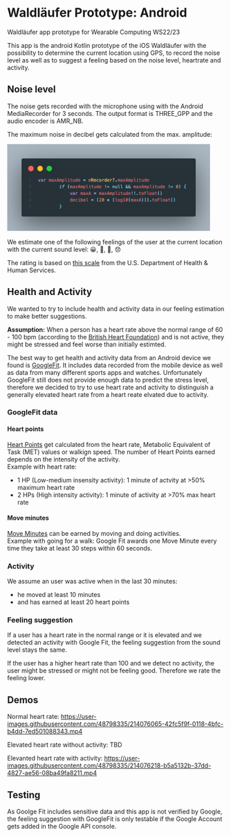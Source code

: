 # Waldläufer Prototype: Android
Waldläufer app prototype for Wearable Computing WS22/23

This app is the android Kotlin prototype of the iOS Waldläufer with the possibility to determine the current location using GPS, to record the noise level as well as to suggest a feeling based on the noise level, heartrate and activity.

## Noise level
The noise gets recorded with the microphone using with the Android MediaRecorder for 3 seconds. The output format is THREE_GPP and the audio encoder is AMR_NB.

The maximum noise in decibel gets calculated from the max. amplitude:

<img src="./media/audio.png" height="200px" />

We estimate one of the following feelings of the user at the current location with the current sound level: 😀, 🙂, 🙁, 😞

The rating is based on [this scale](https://www.noisyplanet.nidcd.nih.gov/sites/noisyplanet/files/Documents/Publications/HowLoudTooLoudBookmark.pdf) from the U.S. Department of Health & Human Services.

## Health and Activity
We wanted to try to include health and activity data in our feeling estimation to make better suggestions.

**Assumption:** When a person has a heart rate above the normal range of 60 - 100 bpm (according to the [British Heart Foundation](https://www.bhf.org.uk/informationsupport/heart-matters-magazine/medical/ask-the-experts/pulse-rate)) and is not active, they might be stressed and feel worse than initially estimted.

The best way to get health and activity data from an Android device we found is [GoogleFit](https://www.google.com/fit/). It includes data recorded from the mobile device as well as data from many different sports apps and watches.
Unfortunately GoogleFit still does not provide enough data to predict the stress level, therefore we decided to try to use heart rate and activity to distinguish a generally elevated heart rate from a heart reate elvated due to activity.

### GoogleFit data
#### Heart points
[Heart Points](https://developers.google.com/fit/datatypes/activity#heart_points) get calculated from the heart rate, Metabolic Equivalent of Task (MET) values or walkign speed. The number of Heart Points earned depends on the intensity of the activity.     
Example with heart rate:   
- 1 HP (Low-medium insensity activity): 1 minute of actvity at >50% maximum heart rate
- 2 HPs (High intensity activity): 1 minute of activity at >70% max heart rate

#### Move minutes
[Move Minutes](https://developers.google.com/fit/datatypes/activity#move_minutes) can be earned by moving and doing activities.   
Example with going for a walk: Google Fit awards one Move Minute every time they take at least 30 steps within 60 seconds.

### Activity
We assume an user was active when in the last 30 minutes:
- he moved at least 10 minutes
- and has earned at least 20 heart points

### Feeling suggestion
If a user has a heart rate in the normal range or it is elevated and we detected an activity with Google Fit, the feeling suggestion from the sound level stays the same.

If the user has a higher heart rate than 100 and we detect no activity, the user might be stressed or might not be feeling good. Therefore we rate the feeling lower.

## Demos
Normal heart rate:
https://user-images.githubusercontent.com/48798335/214076065-42fc5f9f-0118-4bfc-b4dd-7ed501088343.mp4

Elevated heart rate without activity: TBD

Elevanted heart rate with activity: https://user-images.githubusercontent.com/48798335/214076218-b5a5132b-37dd-4827-ae56-08ba49fa8211.mp4


## Testing
As Goolge Fit includes sensitive data and this app is not verified by Google, the feeling suggestion with GoogleFit is only testable if the Google Account gets added in the Google API console.
